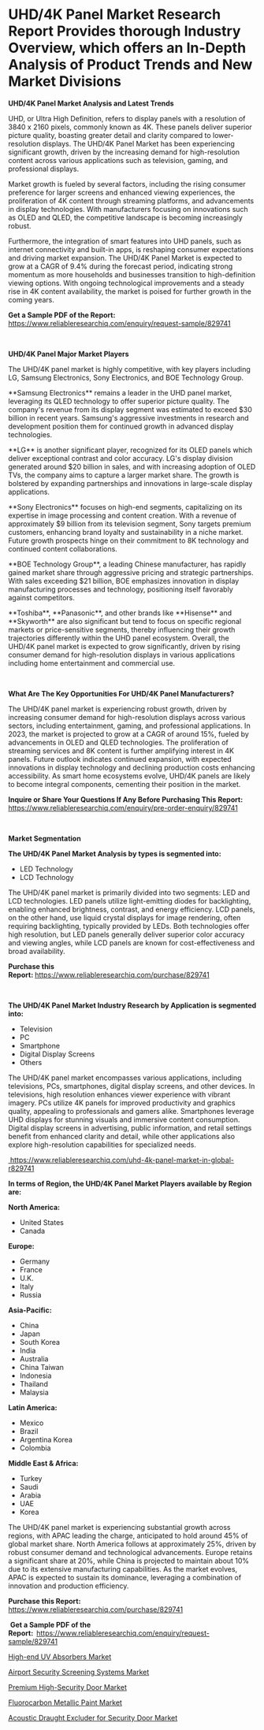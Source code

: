 <p><h1>UHD/4K Panel Market Research Report Provides thorough Industry Overview, which offers an In-Depth Analysis of Product Trends and New Market Divisions</h1></p><p><strong>UHD/4K Panel Market Analysis and Latest Trends</strong></p>
<p><p>UHD, or Ultra High Definition, refers to display panels with a resolution of 3840 x 2160 pixels, commonly known as 4K. These panels deliver superior picture quality, boasting greater detail and clarity compared to lower-resolution displays. The UHD/4K Panel Market has been experiencing significant growth, driven by the increasing demand for high-resolution content across various applications such as television, gaming, and professional displays.</p><p>Market growth is fueled by several factors, including the rising consumer preference for larger screens and enhanced viewing experiences, the proliferation of 4K content through streaming platforms, and advancements in display technologies. With manufacturers focusing on innovations such as OLED and QLED, the competitive landscape is becoming increasingly robust. </p><p>Furthermore, the integration of smart features into UHD panels, such as internet connectivity and built-in apps, is reshaping consumer expectations and driving market expansion. The UHD/4K Panel Market is expected to grow at a CAGR of 9.4% during the forecast period, indicating strong momentum as more households and businesses transition to high-definition viewing options. With ongoing technological improvements and a steady rise in 4K content availability, the market is poised for further growth in the coming years.</p></p>
<p><strong>Get a Sample PDF of the Report:&nbsp;</strong> <a href="https://www.reliableresearchiq.com/enquiry/request-sample/829741?utm_campaign=1082&utm_medium=2&utm_source=Github&utm_content=ia&utm_term=25032025&utm_id=uhd4k-panel">https://www.reliableresearchiq.com/enquiry/request-sample/829741</a></p>
<p>&nbsp;</p>
<p><strong>UHD/4K Panel Major Market Players</strong></p>
<p><p>The UHD/4K panel market is highly competitive, with key players including LG, Samsung Electronics, Sony Electronics, and BOE Technology Group. </p><p>**Samsung Electronics** remains a leader in the UHD panel market, leveraging its QLED technology to offer superior picture quality. The company's revenue from its display segment was estimated to exceed $30 billion in recent years. Samsung's aggressive investments in research and development position them for continued growth in advanced display technologies.</p><p>**LG** is another significant player, recognized for its OLED panels which deliver exceptional contrast and color accuracy. LG's display division generated around $20 billion in sales, and with increasing adoption of OLED TVs, the company aims to capture a larger market share. The growth is bolstered by expanding partnerships and innovations in large-scale display applications.</p><p>**Sony Electronics** focuses on high-end segments, capitalizing on its expertise in image processing and content creation. With a revenue of approximately $9 billion from its television segment, Sony targets premium customers, enhancing brand loyalty and sustainability in a niche market. Future growth prospects hinge on their commitment to 8K technology and continued content collaborations.</p><p>**BOE Technology Group**, a leading Chinese manufacturer, has rapidly gained market share through aggressive pricing and strategic partnerships. With sales exceeding $21 billion, BOE emphasizes innovation in display manufacturing processes and technology, positioning itself favorably against competitors.</p><p>**Toshiba**, **Panasonic**, and other brands like **Hisense** and **Skyworth** are also significant but tend to focus on specific regional markets or price-sensitive segments, thereby influencing their growth trajectories differently within the UHD panel ecosystem. Overall, the UHD/4K panel market is expected to grow significantly, driven by rising consumer demand for high-resolution displays in various applications including home entertainment and commercial use.</p></p>
<p>&nbsp;</p>
<p><strong>What Are The Key Opportunities For UHD/4K Panel Manufacturers?</strong></p>
<p><p>The UHD/4K panel market is experiencing robust growth, driven by increasing consumer demand for high-resolution displays across various sectors, including entertainment, gaming, and professional applications. In 2023, the market is projected to grow at a CAGR of around 15%, fueled by advancements in OLED and QLED technologies. The proliferation of streaming services and 8K content is further amplifying interest in 4K panels. Future outlook indicates continued expansion, with expected innovations in display technology and declining production costs enhancing accessibility. As smart home ecosystems evolve, UHD/4K panels are likely to become integral components, cementing their position in the market.</p></p>
<p><strong>Inquire or Share Your Questions If Any Before Purchasing This Report:</strong> <a href="https://www.reliableresearchiq.com/enquiry/pre-order-enquiry/829741?utm_campaign=1082&utm_medium=2&utm_source=Github&utm_content=ia&utm_term=25032025&utm_id=uhd4k-panel">https://www.reliableresearchiq.com/enquiry/pre-order-enquiry/829741</a></p>
<p>&nbsp;</p>
<p><strong>Market Segmentation</strong></p>
<p><strong>The UHD/4K Panel Market Analysis by types is segmented into:</strong></p>
<p><ul><li>LED Technology</li><li>LCD Technology</li></ul></p>
<p><p>The UHD/4K panel market is primarily divided into two segments: LED and LCD technologies. LED panels utilize light-emitting diodes for backlighting, enabling enhanced brightness, contrast, and energy efficiency. LCD panels, on the other hand, use liquid crystal displays for image rendering, often requiring backlighting, typically provided by LEDs. Both technologies offer high resolution, but LED panels generally deliver superior color accuracy and viewing angles, while LCD panels are known for cost-effectiveness and broad availability.</p></p>
<p><strong>Purchase this Report:&nbsp;</strong><a href="https://www.reliableresearchiq.com/purchase/829741?utm_campaign=1082&utm_medium=2&utm_source=Github&utm_content=ia&utm_term=25032025&utm_id=uhd4k-panel">https://www.reliableresearchiq.com/purchase/829741</a></p>
<p>&nbsp;</p>
<p><strong>The UHD/4K Panel Market Industry Research by Application is segmented into:</strong></p>
<p><ul><li>Television</li><li>PC</li><li>Smartphone</li><li>Digital Display Screens</li><li>Others</li></ul></p>
<p><p>The UHD/4K panel market encompasses various applications, including televisions, PCs, smartphones, digital display screens, and other devices. In televisions, high resolution enhances viewer experience with vibrant imagery. PCs utilize 4K panels for improved productivity and graphics quality, appealing to professionals and gamers alike. Smartphones leverage UHD displays for stunning visuals and immersive content consumption. Digital display screens in advertising, public information, and retail settings benefit from enhanced clarity and detail, while other applications also explore high-resolution capabilities for specialized needs.</p></p>
<p><a href="https://www.reliableresearchiq.com/uhd-4k-panel-market-in-global-r829741?utm_campaign=1082&utm_medium=2&utm_source=Github&utm_content=ia&utm_term=25032025&utm_id=uhd4k-panel">&nbsp;https://www.reliableresearchiq.com/uhd-4k-panel-market-in-global-r829741</a></p>
<p><strong>In terms of Region, the UHD/4K Panel Market Players available by Region are:</strong></p>
<p>
    <p> <strong> North America: </strong>
        <ul>
            <li>United States</li>
            <li>Canada</li>
        </ul>
        </p> 
    <p> <strong> Europe: </strong>
        <ul>
            <li>Germany</li>
            <li>France</li>
            <li>U.K.</li>
            <li>Italy</li>
            <li>Russia</li>
        </ul>
        </p> 
    <p> <strong> Asia-Pacific: </strong>
        <ul>
            <li>China</li>
            <li>Japan</li>
            <li>South Korea</li>
            <li>India</li>
            <li>Australia</li>
            <li>China Taiwan</li>
            <li>Indonesia</li>
            <li>Thailand</li>
            <li>Malaysia</li>
        </ul>
        </p> 
    <p> <strong> Latin America: </strong>
        <ul>
            <li>Mexico</li>
            <li>Brazil</li>
            <li>Argentina Korea</li>
            <li>Colombia</li>
        </ul>
        </p> 
    <p> <strong> Middle East & Africa: </strong>
        <ul>
            <li>Turkey</li>
            <li>Saudi</li>
            <li>Arabia</li>
            <li>UAE</li>
            <li>Korea</li>
        </ul>
    </p>
    </p>
<p><p>The UHD/4K panel market is experiencing substantial growth across regions, with APAC leading the charge, anticipated to hold around 45% of global market share. North America follows at approximately 25%, driven by robust consumer demand and technological advancements. Europe retains a significant share at 20%, while China is projected to maintain about 10% due to its extensive manufacturing capabilities. As the market evolves, APAC is expected to sustain its dominance, leveraging a combination of innovation and production efficiency.</p></p>
<p><strong>Purchase this Report: </strong><a href="https://www.reliableresearchiq.com/purchase/829741?utm_campaign=1082&utm_medium=2&utm_source=Github&utm_content=ia&utm_term=25032025&utm_id=uhd4k-panel">https://www.reliableresearchiq.com/purchase/829741</a></p>
<p>&nbsp;<strong>Get a Sample PDF of the Report:&nbsp;&nbsp;</strong><a href="https://www.reliableresearchiq.com/enquiry/request-sample/829741?utm_campaign=1082&utm_medium=2&utm_source=Github&utm_content=ia&utm_term=25032025&utm_id=uhd4k-panel">https://www.reliableresearchiq.com/enquiry/request-sample/829741</a></p>
<p><strong></strong></p>
<p><p><a href="https://github.com/gambokaiohjr/Market-Research-Report-List-1/blob/main/high-end-uv-absorbers-market.md?utm_campaign=1082&utm_medium=2&utm_source=Github&utm_content=ia&utm_term=25032025&utm_id=uhd4k-panel">High-end UV Absorbers Market</a></p><p><a href="https://github.com/monacaquddus/Market-Research-Report-List-1/blob/main/airport-security-screening-systems-market.md?utm_campaign=1082&utm_medium=2&utm_source=Github&utm_content=ia&utm_term=25032025&utm_id=uhd4k-panel">Airport Security Screening Systems Market</a></p><p><a href="https://github.com/aijazdeitzbq/Market-Research-Report-List-1/blob/main/premium-high-security-door-market.md?utm_campaign=1082&utm_medium=2&utm_source=Github&utm_content=ia&utm_term=25032025&utm_id=uhd4k-panel">Premium High-Security Door Market</a></p><p><a href="https://github.com/skoppmerlib9/Market-Research-Report-List-1/blob/main/fluorocarbon-metallic-paint-market.md?utm_campaign=1082&utm_medium=2&utm_source=Github&utm_content=ia&utm_term=25032025&utm_id=uhd4k-panel">Fluorocarbon Metallic Paint Market</a></p><p><a href="https://github.com/owaysusing/Market-Research-Report-List-1/blob/main/acoustic-draught-excluder-for-security-door-market.md?utm_campaign=1082&utm_medium=2&utm_source=Github&utm_content=ia&utm_term=25032025&utm_id=uhd4k-panel">Acoustic Draught Excluder for Security Door Market</a></p></p>